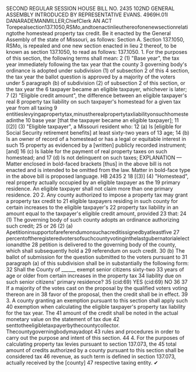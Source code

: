 SECOND REGULAR SESSION
HOUSE BILL NO. 2435
102ND GENERAL ASSEMBLY
INTRODUCED BY REPRESENTATIVE EVANS.
4969H.01I DANARADEMANMILLER,ChiefClerk
AN ACT
Torepealsection137.1050,RSMo,andtoenactinlieuthereofonenewsectionrelatingtothe
homestead property tax credit.
Be it enacted by the General Assembly of the state of Missouri, as follows:
Section A. Section 137.1050, RSMo, is repealed and one new section enacted in lieu
2 thereof, to be known as section 137.1050, to read as follows:
137.1050. 1. For the purposes of this section, the following terms shall mean:
2 (1) "Base year", the tax year immediately following the tax year that the county
3 governing body's ordinance is adopted under subdivision (1) of subsection 2 of this
4 section, the tax year the ballot question is approved by a majority of the voters under
5 paragraph (b) of subdivision (2) of subsection 2 of this section, or the tax year the
6 taxpayer became an eligible taxpayer, whichever is later;
7 (2) "Eligible credit amount", the difference between an eligible taxpayer's real
8 property tax liability on such taxpayer's homestead for a given tax year from all taxing
9 entitieslevyingapropertytax,minustherealpropertytaxliabilityonsuchhomesteadinthe
10 base year [that the taxpayer became an eligible taxpayer];
11 [(2)] (3) "Eligible taxpayer", a Missouri resident who:
12 (a) Is [eligible for Social Security retirement benefits] at least sixty-two years of
13 age;
14 (b) Is an owner of record of a homestead or has a legal or equitable interest in such
15 property as evidenced by a [written] publicly recorded instrument; [and]
16 (c) Is liable for the payment of real property taxes on such homestead; and
17 (d) Is not delinquent on such taxes;
EXPLANATION — Matter enclosed in bold-faced brackets [thus] in the above bill is not enacted and is
intended to be omitted from the law. Matter in bold-face type in the above bill is proposed language.
HB 2435 2
18 [(3)] (4) "Homestead", real property actually occupied by an eligible taxpayer as the
19 primary residence. An eligible taxpayer shall not claim more than one primary residence.
20 2. Any county authorized to impose a property tax may grant a property tax credit to
21 eligible taxpayers residing in such county for certain increases to the eligible taxpayer's
22 property tax liability in an amount equal to the taxpayer's eligible credit amount, provided
23 that:
24 (1) The governing body of such county adopts an ordinance authorizing such credit;
25 or
26 (2) (a) Apetitioninsupportofareferendumonsuchacreditissignedbyatleastfive
27 percentoftheregisteredvotersofsuchcountyvotinginthelastgubernatorialelectionandthe
28 petition is delivered to the governing body of the county, which shall subsequently hold a
29 referendum on such credit.
30 (b) The ballot of submission for the question submitted to the voters pursuant to
31 paragraph (a) of this subdivision shall be in substantially the following form:
32 Shall the County of ______ exempt senior citizens sixty-two
33 years of age or older from certain increases in the property tax
34 liability due on such senior citizens' primary residence?
35 (cid:69) YES (cid:69) NO
36
37 If a majority of the votes cast on the proposal by the qualified voters voting thereon are in
38 favor of the proposal, then the credit shall be in effect.
39 3. A county granting an exemption pursuant to this section shall apply such
40 exemption when calculating the eligible taxpayer's property tax liability for the tax year. The
41 amount of the credit shall be noted in the actual monetary value on the statement of tax due
42 senttotheeligibletaxpayerbythecountycollector. Thecountygoverningbodymayadopt
43 rules and procedures in order to carry out the purpose and intent of this section.
44 4. For the purposes of calculating property tax levies pursuant to section 137.073, the
45 total amount of credits authorized by a county pursuant to this section shall be considered tax
46 revenue, as such term is defined in section 137.073, actually received by the [county]
47 respective taxing entity.
✔